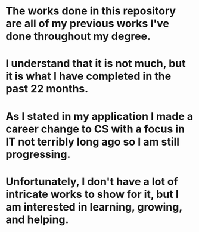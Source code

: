 # The works done in this repository are all of my previous works I've done throughout my degree. 
# I understand that it is not much, but it is what I have completed in the past 22 months. 
# As I stated in my application I made a career change to CS with a focus in IT not terribly long ago so I am still progressing.
# Unfortunately, I don't have a lot of intricate works to show for it, but I am interested in learning, growing, and helping.
